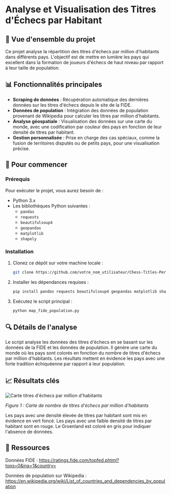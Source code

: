 # Analyse et Visualisation des Titres d'Échecs par Habitant

## 📝 Vue d'ensemble du projet

Ce projet analyse la répartition des titres d'échecs par million d'habitants dans différents pays. L'objectif est de mettre en lumière les pays qui excellent dans la formation de joueurs d'échecs de haut niveau par rapport à leur taille de population.

## 📊 Fonctionnalités principales

- **Scraping de données** : Récupération automatique des dernières données sur les titres d'échecs depuis le site de la FIDE.
- **Données de population** : Intégration des données de population provenant de Wikipedia pour calculer les titres par million d'habitants.
- **Analyse géospatiale** : Visualisation des données sur une carte du monde, avec une codification par couleur des pays en fonction de leur densité de titres par habitant.
- **Gestion personnalisée** : Prise en charge des cas spéciaux, comme la fusion de territoires disputés ou de petits pays, pour une visualisation précise.

## 🚀 Pour commencer

### Prérequis

Pour exécuter le projet, vous aurez besoin de :

- Python 3.x
- Les bibliothèques Python suivantes :
  - `pandas`
  - `requests`
  - `beautifulsoup4`
  - `geopandas`
  - `matplotlib`
  - `shapely`

### Installation

1. Clonez ce dépôt sur votre machine locale :
   ```bash
   git clone https://github.com/votre_nom_utilisateur/Chess-Titles-Per-Capita.git

2. Installer les dépendances requises :
   ```bash
   pip install pandas requests beautifulsoup4 geopandas matplotlib shapely

3. Exécutez le script principal :
   ```bash
   python map_fide_population.py

## 🔍 Détails de l'analyse

Le script analyse les données des titres d'échecs en se basant sur les données de la FIDE et les données de population. Il génère une carte du monde où les pays sont colorés en fonction du nombre de titres d'échecs par million d'habitants. Les résultats mettent en évidence les pays avec une forte tradition échiquéenne par rapport à leur population.

## 📈 Résultats clés

![Carte titres d'échecs par million d'habitants](Carte_Echecs_FIDE.png)

*Figure 1 : Carte de nombre de titres d'échecs par million d'habitants*


Les pays avec une densité élevée de titres par habitant sont mis en évidence en vert foncé.
Les pays avec une faible densité de titres par habitant sont en rouge.
Le Groenland est coloré en gris pour indiquer l'absence de données.

## 🔗 Ressources

Données FIDE : https://ratings.fide.com/topfed.phtml?tops=0&ina=1&country=

Données de population sur Wikipedia : https://en.wikipedia.org/wiki/List_of_countries_and_dependencies_by_population

